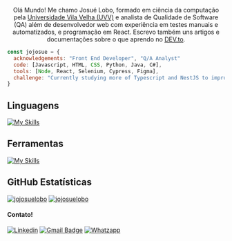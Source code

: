 <p align="center">Olá Mundo! Me chamo Josué Lobo, formado em ciência da computação pela <a href="https://uvv.br">Universidade Vila Velha (UVV)</a> e analista de Qualidade de Software (QA) além de desenvolvedor web com experiência em testes manuais e automatizados, e programação em React. Escrevo também uns artigos e documentações sobre o que aprendo no <a href="https://dev.to/jojosuelobo">DEV.to</a>.</p>

```javascript
const jojosue = {
  acknowledgements: "Front End Developer", "Q/A Analyst" 
  code: [Javascript, HTML, CSS, Python, Java, C#],
  tools: [Node, React, Selenium, Cypress, Figma],
  challenge: "Currently studying more of Typescript and NestJS to improve my knowledge of those languages
}
```

## **Linguagens**  
[![My Skills](https://skillicons.dev/icons?i=js,react,html,css,sass,cs,java,mysql,selenium)](https://skillicons.dev)
## **Ferramentas**
[![My Skills](https://skillicons.dev/icons?i=git,github,vscode,visualstudio,figma)](https://skillicons.dev)

## **GitHub Estatísticas**

[![jojosuelobo](https://github-readme-stats.vercel.app/api?username=jojosuelobo&theme=radical)](https://github.com/anuraghazra/github-readme-stats)
[![jojosuelobo](https://github-readme-stats.vercel.app/api/top-langs/?username=jojosuelobo&hide=html&layout=compact&theme=radical)](https://github.com/anuraghazra/github-readme-stats)

#### Contato!
[linkedin]: https://www.linkedin.com/in/jojosuelobo/
[Email]: josuelobo2000@gmail.com
[Whatzapp]: https://wa.me/5527988486353
 
[![Linkedin](https://img.shields.io/badge/LinkedIn-0077B5?style=for-the-badge&logo=linkedin&logoColor=white
)](https://www.linkedin.com/in/jojosuelobo/)
[![Gmail Badge](https://img.shields.io/badge/Gmail-D14836?style=for-the-badge&logo=gmail&logoColor=white
)](mailto:josuelobo2000@gmail.com)
[![Whatzapp](https://img.shields.io/badge/WhatsApp-25D366?style=for-the-badge&logo=whatsapp&logoColor=white
)](https://wa.me/5527988486353)


